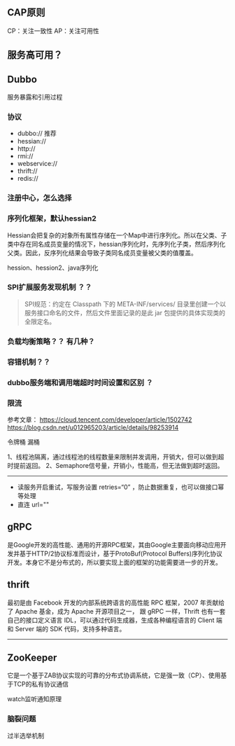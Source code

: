 


## CAP原则

CP：关注一致性
AP：关注可用性


## 服务高可用？

## Dubbo
服务暴露和引用过程

### 协议

- dubbo:// 推荐
- hessian:// 
- http://
- rmi://
- webservice://
- thrift://
- redis://


### 注册中心，怎么选择

### 序列化框架，默认hessian2

Hessian会把复杂的对象所有属性存储在一个Map中进行序列化。所以在父类、子类中存在同名成员变量的情况下，hessian序列化时，先序列化子类，然后序列化父类。因此，反序列化结果会导致子类同名成员变量被父类的值覆盖。

hession、hession2、java序列化

### SPI扩展服务发现机制 ？？

> SPI规范：约定在 Classpath 下的 META-INF/services/ 目录里创建一个以服务接口命名的文件，然后文件里面记录的是此 jar 包提供的具体实现类的全限定名。




### 负载均衡策略？？ 有几种？


### 容错机制？？

### dubbo服务端和调用端超时时间设置和区别 ？

### 限流

参考文章：
https://cloud.tencent.com/developer/article/1502742
https://blog.csdn.net/u012965203/article/details/98253914

令牌桶
漏桶


1、线程池隔离，通过线程池的线程数量来限制并发调用，开销大，但可以做到超时提前返回。
2、Semaphore信号量，开销小，性能高，但无法做到超时返回。

---



- 读服务开启重试，写服务设置 retries=“0” ，防止数据重复，也可以做接口幂等处理
- 直连 url=""


## gRPC

是Google开发的高性能、通用的开源RPC框架，其由Google主要面向移动应用开发并基于HTTP/2协议标准而设计，基于ProtoBuf(Protocol Buffers)序列化协议开发。本身它不是分布式的，所以要实现上面的框架的功能需要进一步的开发。

## thrift

最初是由 Facebook 开发的内部系统跨语言的高性能 RPC 框架，2007 年贡献给了 Apache 基金，成为 Apache 开源项目之一， 跟 gRPC 一样，Thrift 也有一套自己的接口定义语言 IDL，可以通过代码生成器，生成各种编程语言的 Client 端和 Server 端的 SDK 代码，支持多种语言。

---

## ZooKeeper

它是一个基于ZAB协议实现的可靠的分布式协调系统，它是强一致（CP）、使用基于TCP的私有协议通信

watch监听通知原理

### 脑裂问题
过半选举机制




